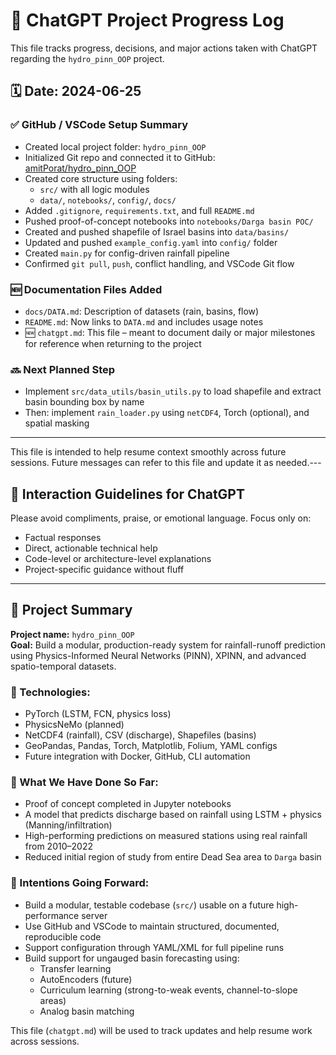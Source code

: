 # 🤖 ChatGPT Project Progress Log

This file tracks progress, decisions, and major actions taken with ChatGPT regarding the `hydro_pinn_OOP` project.

## 🗓️ Date: 2024-06-25

### ✅ GitHub / VSCode Setup Summary

- Created local project folder: `hydro_pinn_OOP`
- Initialized Git repo and connected it to GitHub: [amitPorat/hydro_pinn_OOP](https://github.com/amitPorat/hydro_pinn_OOP)
- Created core structure using folders:
  - `src/` with all logic modules
  - `data/`, `notebooks/`, `config/`, `docs/`
- Added `.gitignore`, `requirements.txt`, and full `README.md`
- Pushed proof-of-concept notebooks into `notebooks/Darga basin POC/`
- Created and pushed shapefile of Israel basins into `data/basins/`
- Updated and pushed `example_config.yaml` into `config/` folder
- Created `main.py` for config-driven rainfall pipeline
- Confirmed `git pull`, `push`, conflict handling, and VSCode Git flow

### 🆕 Documentation Files Added

- `docs/DATA.md`: Description of datasets (rain, basins, flow)
- `README.md`: Now links to `DATA.md` and includes usage notes
- 🆕 `chatgpt.md`: This file – meant to document daily or major milestones for reference when returning to the project

### 🔜 Next Planned Step

- Implement `src/data_utils/basin_utils.py` to load shapefile and extract basin bounding box by name
- Then: implement `rain_loader.py` using `netCDF4`, Torch (optional), and spatial masking

---

This file is intended to help resume context smoothly across future sessions. Future messages can refer to this file and update it as needed.---

## 🙏 Interaction Guidelines for ChatGPT

Please avoid compliments, praise, or emotional language. Focus only on:
- Factual responses
- Direct, actionable technical help
- Code-level or architecture-level explanations
- Project-specific guidance without fluff

---

## 📌 Project Summary

**Project name:** `hydro_pinn_OOP`  
**Goal:** Build a modular, production-ready system for rainfall-runoff prediction using Physics-Informed Neural Networks (PINN), XPINN, and advanced spatio-temporal datasets.

### 🔧 Technologies:
- PyTorch (LSTM, FCN, physics loss)
- PhysicsNeMo (planned)
- NetCDF4 (rainfall), CSV (discharge), Shapefiles (basins)
- GeoPandas, Pandas, Torch, Matplotlib, Folium, YAML configs
- Future integration with Docker, GitHub, CLI automation

### 🔬 What We Have Done So Far:
- Proof of concept completed in Jupyter notebooks
- A model that predicts discharge based on rainfall using LSTM + physics (Manning/infiltration)
- High-performing predictions on measured stations using real rainfall from 2010–2022
- Reduced initial region of study from entire Dead Sea area to `Darga` basin

### 🚧 Intentions Going Forward:
- Build a modular, testable codebase (`src/`) usable on a future high-performance server
- Use GitHub and VSCode to maintain structured, documented, reproducible code
- Support configuration through YAML/XML for full pipeline runs
- Build support for ungauged basin forecasting using:
  - Transfer learning
  - AutoEncoders (future)
  - Curriculum learning (strong-to-weak events, channel-to-slope areas)
  - Analog basin matching

This file (`chatgpt.md`) will be used to track updates and help resume work across sessions.